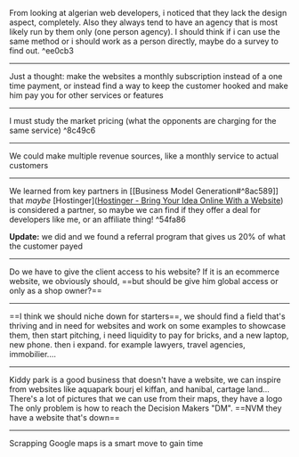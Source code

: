 From looking at algerian web developers, i noticed that they lack the design aspect, completely. Also they always tend to have an agency that is most likely run by them only (one person agency). I should think if i can use the same method or i should work as a person directly, maybe do a survey to find out. ^ee0cb3

---
Just a thought: make the websites a monthly subscription instead of a one time payment, or instead find a way to keep the customer hooked and make him pay you for other services or features

---
I must study the market pricing (what the opponents are charging for the same service) ^8c49c6

---
We could make multiple revenue sources, like a monthly service to actual customers 

---
We learned from key partners in [[Business Model Generation#^8ac589]] that *maybe* [Hostinger]([Hostinger - Bring Your Idea Online With a Website](https://www.hostinger.com/)) is considered a partner, so maybe we can find if they offer a deal for developers like me, or an affiliate thing! ^54fa86

**Update:** we did and we found a referral program that gives us 20% of what the customer payed

---
Do we have to give the client access to his website?
If it is an ecommerce website, we obviously should, ==but should be give him global access or only as a shop owner?==

--- 
==I think we should niche down for starters==, we should find a field that's thriving and in need for websites and work on some examples to showcase them, then start pitching, i need liquidity to pay for bricks, and a new laptop, new phone. then i expand. for example lawyers, travel agencies, immobilier....

---
Kiddy park is a good business that doesn't have a website, we can inspire from websites like aquapark bourj el kiffan, and hanibal, cartage land...
There's a lot of pictures that we can use from their maps, they have a logo
The only problem is how to reach the Decision Makers "DM".
==NVM they have a website that's down==

---
Scrapping Google maps is a smart move to gain time